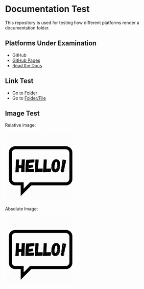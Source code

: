 # Documentation Test

This repository is used for testing how different platforms render a 
documentation folder.

Platforms Under Examination
--------------------------------------------------

- GitHub
- [GitHub Pages](https://dannyben.github.io/doctest/)
- [Read the Docs](http://dannyb-doctest.readthedocs.io/en/latest/README/)


Link Test
--------------------------------------------------

- Go to [Folder](Folder)
- Go to [Folder/File](Folder/File)

Image Test
--------------------------------------------------

Relative image:

![](image.png)

Absolute Image:

![](/image.png)